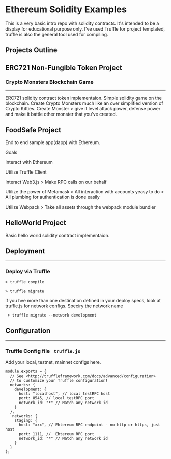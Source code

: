 # Ethereum Solidity Examples

This is a very basic intro repo with solidity contracts. It's intended to be a display for educational purpose only.
I've used Truffle for project templated, truffle is also the general tool used for compiling.
 
## Projects Outline

## ERC721 Non-Fungible Token Project

### Crypto Monsters Blockchain Game
----
ERC721 solidity contract token implementaion.
Simple solidity game on the blockchain. Create
Crypto Monsters much like an over simplified version of 
Crypto Kitties.
Create Monster > give it level attack power, defense power and make it battle other monster that you've created. 


## FoodSafe Project 

End to end sample app(dapp) with Ethereum.

  Goals

  Interact with Ethereum

  Utilize Truffle Client

  Interact Web3.js
      > Make RPC calls on our behalf

  Utilize the power of Metamask
      > All interaction with accounts yeasy to do
      > All plumbing for authentication is done easily
      

  Utilize Webpack
      > Take all assets through the webpack module bundler

## HelloWorld Project

Basic hello world solidity contract implementaion.

## Deployment
---

### Deploy via Truffle

 ``` > truffle compile ```

 ``` > truffle migrate ```
  
   if you hve more than one destination defined in your deploy specs, look at truffle.js for network configs. Speciry the network name 

  ```  > truffle migrate --network development ```

## Configuration
----
### Truffle Config file   ```  truffle.js   ```
Add your local, testnet, mainnet configs here.
```
module.exports = {
  // See <http://truffleframework.com/docs/advanced/configuration>
  // to customize your Truffle configuration!
  networks: {
    development: {
      host: "localhost", // local testRPC host
      port: 8545, // local testRPC port
      network_id: "*" // Match any network id
    }
  },
   networks: {
    staging: {
      host: "xxx", // Ehtereum RPC endpoint - no http or https, just host 
      port: 1111, //  Ehtereum RPC port
      network_id: "*" // Match any network id
    }
  }
};
```

